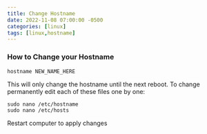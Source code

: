 ```yaml
---
title: Change Hostname
date: 2022-11-08 07:00:00 -0500
categories: [linux]
tags: [linux,hostname]
---
```


### How to Change your Hostname

```terminal
hostname NEW_NAME_HERE
```

This will only change the hostname until the next reboot.
To change permanently edit each of these files one by one:

```terminal
sudo nano /etc/hostname
sudo nano /etc/hosts
```
Restart computer to apply changes
